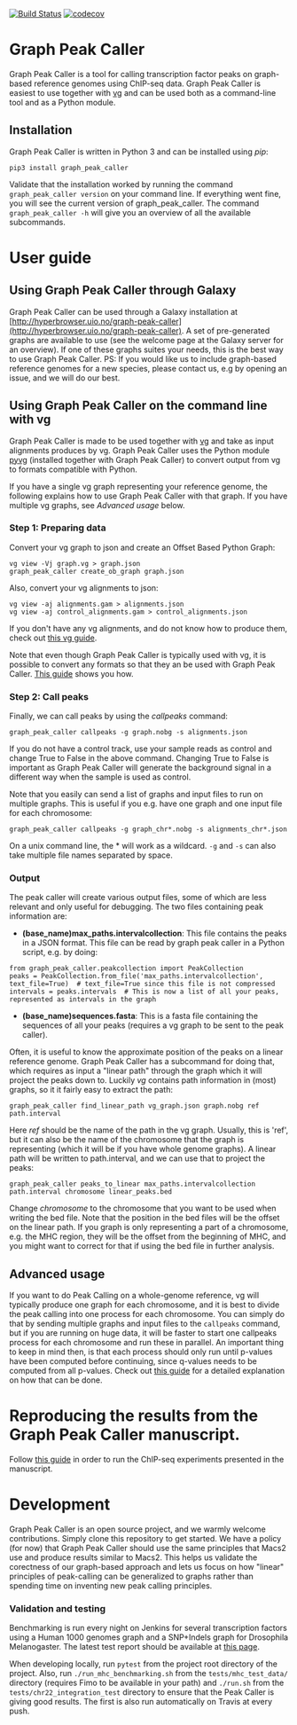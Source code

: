 [![Build Status](https://travis-ci.org/uio-bmi/graph_peak_caller.svg?branch=master)](https://travis-ci.org/uio-bmi/graph_peak_caller)
[![codecov](https://codecov.io/gh/uio-bmi/graph_peak_caller/branch/master/graph/badge.svg)](https://codecov.io/gh/uio-bmi/graph_peak_caller)

# Graph Peak Caller
Graph Peak Caller is a tool for calling transcription factor peaks on graph-based reference genomes using ChIP-seq data. Graph Peak Caller is easiest to use together with [vg](http://github.com/vgteam/vg) and can be used both as a command-line tool and as a Python module.

## Installation
Graph Peak Caller is written in Python 3 and can be installed using *pip*:
```
pip3 install graph_peak_caller
```

Validate that the installation worked by running the command `graph_peak_caller version` on your command line. If everything went fine, you will see the current version of graph_peak_caller. The command `graph_peak_caller -h` will give you an overview of all the available subcommands.

# User guide
## Using Graph Peak Caller through Galaxy
Graph Peak Caller can be used through a Galaxy installation at [http://hyperbrowser.uio.no/graph-peak-caller](http://hyperbrowser.uio.no/graph-peak-caller). A set of pre-generated graphs are available to use (see the welcome page at the Galaxy server for an overview). If one of these graphs suites your needs, this is the best way to use Graph Peak Caller. PS: If you would like us to include graph-based reference genomes for a new species, please contact us, e.g by opening an issue, and we will do our best. 

## Using Graph Peak Caller on the command line with vg
Graph Peak Caller is made to be used together with [vg](http://github.com/vgteam/vg) and take as input alignments produces by vg. Graph Peak Caller uses the Python module [pyvg](https://github.com/uio-bmi/pyvg) (installed together with Graph Peak Caller) to convert output from vg to formats compatible with Python.

If you have a single vg graph representing your reference genome, the following explains how to use Graph Peak Caller with that graph. If you have multiple vg graphs, see *Advanced usage* below.

### Step 1: Preparing data
Convert your vg graph to json and create an Offset Based Python Graph:
```
vg view -Vj graph.vg > graph.json
graph_peak_caller create_ob_graph graph.json
```

Also, convert your vg alignments to json:
```
vg view -aj alignments.gam > alignments.json
vg view -aj control_alignments.gam > control_alignments.json
```
If you don't have any vg alignments, and do not know how to produce them, check out [this vg guide](https://github.com/vgteam/vg/wiki/Basic-Operations).

Note that even though Graph Peak Caller is typically used with vg, it is possible to convert any formats so that they an be used with Graph Peak Caller. [This guide](https://github.com/uio-bmi/graph_peak_caller/wiki/Using-Graph-Peak-Caller-without-vg) shows you how.

### Step 2: Call peaks
Finally, we can call peaks by using the *callpeaks* command:
```
graph_peak_caller callpeaks -g graph.nobg -s alignments.json
```

If you do not have a control track, use your sample reads as control and change True to False in the above command. Changing True to False is important as Graph Peak Caller will generate the background signal in a different way when the sample is used as control. 

Note that you easily can send a list of graphs and input files to run on multiple graphs. This is useful if you e.g. have one graph and one input file for each chromosome:
```
graph_peak_caller callpeaks -g graph_chr*.nobg -s alignments_chr*.json
```
On a unix command line, the * will work as a wildcard. `-g` and `-s` can also take multiple file names separated by space.

### Output
The peak caller will create various output files, some of which are less relevant and only useful for debugging. The two files containing peak information are:
* **(base_name)max_paths.intervalcollection**: This file contains the peaks in a JSON format. This file can be read by graph peak caller in a Python script, e.g. by doing:
```
from graph_peak_caller.peakcollection import PeakCollection
peaks = PeakCollection.from_file('max_paths.intervalcollection', text_file=True)  # text_file=True since this file is not compressed
intervals = peaks.intervals  # This is now a list of all your peaks, represented as intervals in the graph
```
* **(base_name)sequences.fasta**: This is a fasta file containing the sequences of all your peaks (requires a vg graph to be sent to the peak caller).

Often, it is useful to know the approximate position of the peaks on a linear reference genome. Graph Peak Caller has a subcommand for doing that, which requires as input a "linear path" through the graph which it will project the peaks down to. Luckily *vg* contains path information in (most) graphs, so it it fairly easy to extract the path:
```
graph_peak_caller find_linear_path vg_graph.json graph.nobg ref path.interval
```
Here *ref* should be the name of the path in the vg graph. Usually, this is 'ref', but it can also be the name of the chromosome that the graph is representing (which it will be if you have whole genome graphs). A linear path will be written to path.interval, and we can use that to project the peaks:
```
graph_peak_caller peaks_to_linear max_paths.intervalcollection path.interval chromosome linear_peaks.bed
```
Change *chromosome* to the chromosome that you want to be used when writing the bed file. Note that the position in the bed files will be the offset on the linear path. If you graph is only representing a part of a chromosome, e.g. the MHC region, they will be the offset from the beginning of MHC, and you might want to correct for that if using the bed file in further analysis.


## Advanced usage
If you want to do Peak Calling on a whole-genome reference, vg will typically produce one graph for each chromosome, and it is best to divide the peak calling into one process for each chromosome. You can simply do that by sending multiple graphs and input files to the `callpeaks` command, but if you are running on huge data, it will be faster to start one callpeaks process for each chromosome and run these in parallel. An important thing to keep in mind then, is that each process should only run until p-values have been computed before continuing, since q-values needs to be computed from all p-values. Check out [this guide](https://github.com/uio-bmi/graph_peak_caller/wiki/Graph-based-ChIP-seq-tutorial) for a detailed explanation on how that can be done.

# Reproducing the results from the Graph Peak Caller manuscript.
Follow [this guide](https://github.com/uio-bmi/graph_peak_caller/wiki/Reproducing-the-results-in-Graph-Peak-Caller-Paper) in order to run the ChIP-seq experiments presented in the manuscript.

# Development
Graph Peak Caller is an open source project, and we warmly welcome contributions. Simply clone this repository to get started. We have a policy (for now) that Graph Peak Caller should use the same principles that Macs2 use and produce results similar to Macs2. This helps us validate the corectness of our graph-based approach and lets us focus on how "linear" principles of peak-calling can be generalized to graphs rather than spending time on inventing new peak calling principles.

### Validation and testing
Benchmarking is run every night on Jenkins for several transcription factors using a Human 1000 genomes graph and a SNP+Indels graph for Drosophila Melanogaster. The latest test report should be available at [this page](http://ivarg.ddns.net:8080/job/graph_peak_caller_benchmarks/HTML_Report/).

When developing locally, run `pytest` from the project root directory of the project. Also, run `./run_mhc_benchmarking.sh` from the `tests/mhc_test_data/` directory (requires Fimo to be available in your path) and `./run.sh` from the `tests/chr22_integration_test` directory to ensure that the Peak Caller is giving good results. The first is also run automatically on Travis at every push.


